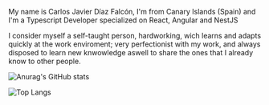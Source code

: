 My name is Carlos Javier Díaz Falcón, I'm from Canary Islands (Spain) and I'm a Typescript Developer specialized on React, Angular and NestJS

I consider myself a self-taught person, hardworking, wich learns and adapts quickly at the work enviroment; very perfectionist with my work, and always disposed to learn new knwowledge aswell to share the ones that I already know to other people.

![Anurag's GitHub stats](https://github-readme-stats.vercel.app/api?username=linkmetal&count_private=true&show_icons=true&theme=radical)

![Top Langs](https://github-readme-stats.vercel.app/api/top-langs/?username=linkmetal&count_private=true&show_icons=true&theme=radical)
